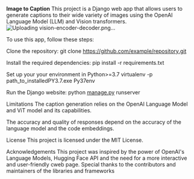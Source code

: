 **Image to Caption**
This project is a Django web app that allows users to generate captions to their wide variety of images using the OpenAI Language Model (LLM) and Vision transformers.
![Uploading vision-encoder-decoder.png…]()

To use this app, follow these steps:

Clone the repository:
git clone https://github.com/example/repository.git

Install the required dependencies:
pip install -r requirements.txt

Set up your your environment in Python>=3.7
virtualenv -p path_to_installedPY3.7.exe Py37env

Run the Django website:
python [manage.py](http://manage.py/) runserver

Limitations
The caption generation relies on the OpenAI Language Model and ViT model and its capabilities.

The accuracy and quality of responses depend on the accuracy of the language model and the code embeddings.

License
This project is licensed under the MIT License.

Acknowledgements
This project was inspired by the power of OpenAI's Language Models, Hugging Face API and the need for a more interactive and user-friendly cweb page. Special thanks to the contributors and maintainers of the libraries and frameworks
